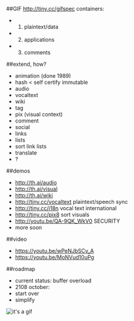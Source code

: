 ##GIF
http://tiny.cc/gifspec containers:
* 1) plaintext/data
* 2) applications
* 3) comments

##extend, how?
* animation (done 1989) 
* hash < self certify immutable
* audio
* vocaltext
* wiki
* tag
* pix (visual context)
* comment
* social
* links
* lists
* sort link lists
* translate
* ?

##demos
* http://th.ai/audio
* http://th.ai/visual
* http://th.ai/wiki
* http://tiny.cc/vocaltext plaintext/speech sync
* http://tiny.cc/i18n vocal text international
* http://tiny.cc/pix8 sort visuals
* http://youtu.be/QA-9QK_WkV0 SECURITY
* more soon

##video
* https://youtu.be/wPeNJbSCv_A
* https://youtu.be/MoNVud10uPg

##roadmap
* current status: buffer overload
* 2108 october:
* start over
* simplify

![it's a gif](https://i.imgur.com/SCVTLbV.gif)




